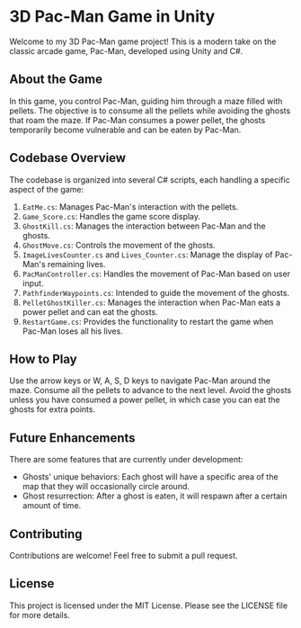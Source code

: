 # **3D Pac-Man Game in Unity**

Welcome to my 3D Pac-Man game project! This is a modern take on the classic arcade game, Pac-Man, developed using Unity and C#.

## **About the Game**

In this game, you control Pac-Man, guiding him through a maze filled with pellets. The objective is to consume all the pellets while avoiding the ghosts that roam the maze. If Pac-Man consumes a power pellet, the ghosts temporarily become vulnerable and can be eaten by Pac-Man.

## **Codebase Overview**

The codebase is organized into several C# scripts, each handling a specific aspect of the game:

1. `EatMe.cs`: Manages Pac-Man's interaction with the pellets.
2. `Game_Score.cs`: Handles the game score display.
3. `GhostKill.cs`: Manages the interaction between Pac-Man and the ghosts.
4. `GhostMove.cs`: Controls the movement of the ghosts.
5. `ImageLivesCounter.cs` and `Lives_Counter.cs`: Manage the display of Pac-Man's remaining lives.
6. `PacManController.cs`: Handles the movement of Pac-Man based on user input.
7. `PathfinderWaypoints.cs`: Intended to guide the movement of the ghosts.
8. `PelletGhostKiller.cs`: Manages the interaction when Pac-Man eats a power pellet and can eat the ghosts.
9. `RestartGame.cs`: Provides the functionality to restart the game when Pac-Man loses all his lives.

## **How to Play**

Use the arrow keys or W, A, S, D keys to navigate Pac-Man around the maze. Consume all the pellets to advance to the next level. Avoid the ghosts unless you have consumed a power pellet, in which case you can eat the ghosts for extra points.

## **Future Enhancements**

There are some features that are currently under development:

- Ghosts' unique behaviors: Each ghost will have a specific area of the map that they will occasionally circle around.
- Ghost resurrection: After a ghost is eaten, it will respawn after a certain amount of time.

## **Contributing**

Contributions are welcome! Feel free to submit a pull request.

## **License**

This project is licensed under the MIT License. Please see the LICENSE file for more details.
